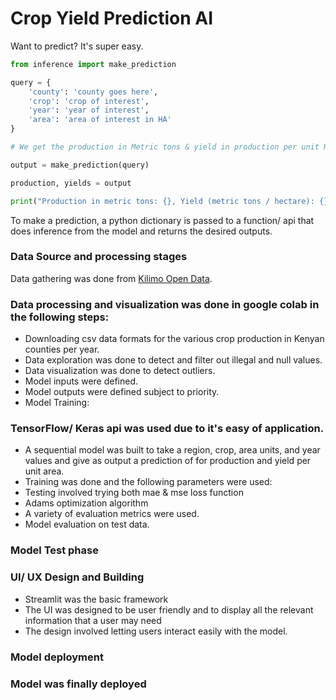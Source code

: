 # Crop Yield Prediction AI
Want to predict? It's super easy.

```python
from inference import make_prediction

query = {
    'county': 'county goes here', 
    'crop': 'crop of interest', 
    'year': 'year of interest', 
    'area': 'area of interest in HA'
}

# We get the production in Metric tons & yield in production per unit HA

output = make_prediction(query)

production, yields = output

print("Production in metric tons: {}, Yield (metric tons / hectare): {}".format(production, yields))
```

To make a prediction, a python dictionary is passed to a function/ api that does inference from the model and returns the desired outputs.

### Data Source and processing stages
  Data gathering was done from [Kilimo Open Data](http://kilimodata.developlocal.org/dataset/?organization=crops).

### Data processing and visualization was done in google colab in the following steps:

* Downloading csv data formats for the various crop production in Kenyan counties per year.
* Data exploration was done to detect and filter out illegal and null values.
* Data visualization was done to detect outliers.
* Model inputs were defined.
* Model outputs were defined subject to priority.
* Model Training:

### TensorFlow/ Keras api was used due to it's easy of application.

* A sequential model was built to take a region, crop, area units, and year values and give as output a prediction of for production and yield per unit area.
* Training was done and the following parameters were used:
* Testing involved trying both mae & mse loss function
* Adams optimization algorithm
* A variety of evaluation metrics were used.
* Model evaluation on test data.

### Model Test phase

### UI/ UX Design and Building

* Streamlit was the basic framework
* The UI was designed to be user friendly and to display all the relevant information that a user may need
* The design involved letting users interact easily with the model.

### Model deployment

### Model was finally deployed

